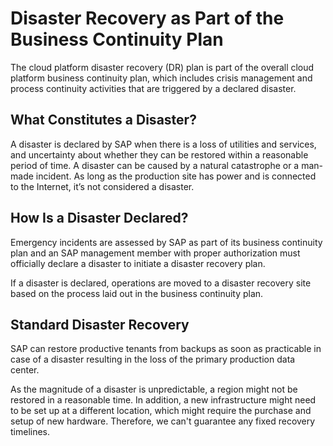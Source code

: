<!-- loio001180644f8a428bb422cd41caebb95f -->

# Disaster Recovery as Part of the Business Continuity Plan

The cloud platform disaster recovery \(DR\) plan is part of the overall cloud platform business continuity plan, which includes crisis management and process continuity activities that are triggered by a declared disaster.



<a name="loio001180644f8a428bb422cd41caebb95f__section_nmy_cj4_c3b"/>

## What Constitutes a Disaster?

A disaster is declared by SAP when there is a loss of utilities and services, and uncertainty about whether they can be restored within a reasonable period of time. A disaster can be caused by a natural catastrophe or a man-made incident. As long as the production site has power and is connected to the Internet, it’s not considered a disaster.



<a name="loio001180644f8a428bb422cd41caebb95f__section_xzb_dj4_c3b"/>

## How Is a Disaster Declared?

Emergency incidents are assessed by SAP as part of its business continuity plan and an SAP management member with proper authorization must officially declare a disaster to initiate a disaster recovery plan.

If a disaster is declared, operations are moved to a disaster recovery site based on the process laid out in the business continuity plan.



<a name="loio001180644f8a428bb422cd41caebb95f__section_knl_qqp_j3b"/>

## Standard Disaster Recovery

SAP can restore productive tenants from backups as soon as practicable in case of a disaster resulting in the loss of the primary production data center.

As the magnitude of a disaster is unpredictable, a region might not be restored in a reasonable time. In addition, a new infrastructure might need to be set up at a different location, which might require the purchase and setup of new hardware. Therefore, we can't guarantee any fixed recovery timelines.

